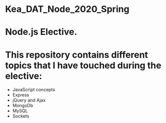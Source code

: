 # Kea_DAT_Node_2020_Spring

# Node.js Elective. 
# This repository contains different topics that I have touched during the elective:
- JavaScript concepts
- Express
- jQuery and Ajax
- MongoDb
- MySQL
- Sockets
